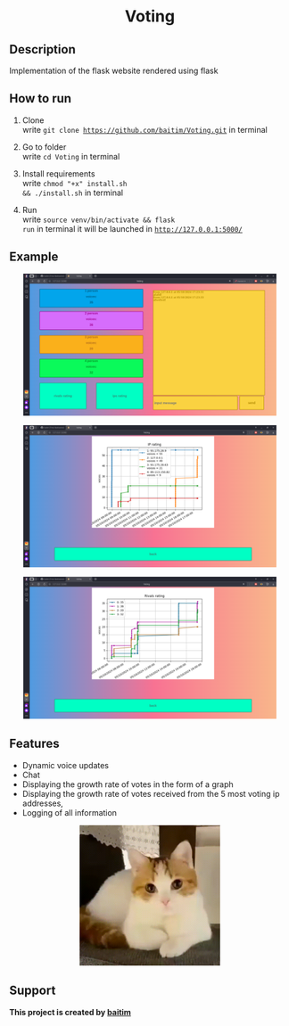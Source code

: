 <h1 align="center">Voting</h1>

## Description

Implementation of the flask website rendered using flask

## How to run

1. Clone <br>
    write <code>git clone https://github.com/baitim/Voting.git</code> in terminal

2. Go to folder <br>
    write <code>cd Voting</code> in terminal

3. Install requirements <br>
    write <code>chmod "+x" install.sh && ./install.sh</code> in terminal

4. Run <br>
    write <code>source venv/bin/activate && flask run</code> in terminal
    it will be launched in <code>http://127.0.0.1:5000/</code>

## Example

<p align="center">
    <img src="https://github.com/baitim/Voting/blob/main/images/main.png" width="90%">
</p>
<p align="center">
    <img src="https://github.com/baitim/Voting/blob/main/images/ip_rating.png" width="90%">
</p>
<p align="center">
    <img src="https://github.com/baitim/Voting/blob/main/images/rivals_rating.png" width="90%">
</p>

## Features

* Dynamic voice updates
* Сhat
* Displaying the growth rate of votes in the form of a graph
* Displaying the growth rate of votes received from the 5 most voting ip addresses,
* Logging of all information

<p align="center"><img src="https://github.com/baitim/Voting/blob/main/images/cat.gif" width="50%"></p>

## Support
**This project is created by [baitim](https://t.me/bai_tim)**
